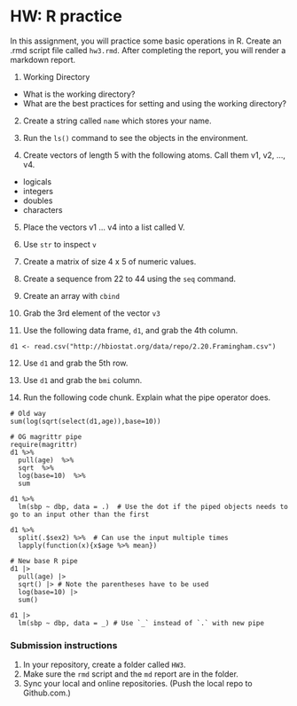HW: R practice
========

In this assignment, you will practice some basic operations in R. Create an .rmd script file called `hw3.rmd`.  After completing the report, you will render a markdown report.

1. Working Directory

* What is the working directory?
* What are the best practices for setting and using the working directory?

2. Create a string called `name` which stores your name.

3. Run the `ls()` command to see the objects in the environment.

4. Create vectors of length 5 with the following atoms.  Call them v1, v2, ..., v4.

* logicals
* integers
* doubles
* characters

5. Place the vectors v1 ... v4 into a list called V.

6. Use `str` to inspect `v`

7. Create a matrix of size 4 x 5 of numeric values.

8. Create a sequence from 22 to 44 using the `seq` command.

9. Create an array with `cbind`

10. Grab the 3rd element of the vector `v3`

11. Use the following data frame, `d1`, and grab the 4th column.

```
d1 <- read.csv("http://hbiostat.org/data/repo/2.20.Framingham.csv")
```

12. Use `d1` and grab the 5th row.

13. Use `d1` and grab the `bmi` column.

14. Run the following code chunk.  Explain what the pipe operator does.

```
# Old way
sum(log(sqrt(select(d1,age)),base=10))

# OG magrittr pipe
require(magrittr)
d1 %>% 
  pull(age)  %>% 
  sqrt  %>% 
  log(base=10)  %>% 
  sum

d1 %>% 
  lm(sbp ~ dbp, data = .)  # Use the dot if the piped objects needs to go to an input other than the first

d1 %>% 
  split(.$sex2) %>%  # Can use the input multiple times
  lapply(function(x){x$age %>% mean})

# New base R pipe
d1 |> 
  pull(age) |> 
  sqrt() |> # Note the parentheses have to be used
  log(base=10) |> 
  sum()

d1 |>  
  lm(sbp ~ dbp, data = _) # Use `_` instead of `.` with new pipe
```

### Submission instructions

1.  In your repository, create a folder called `HW3`. 
1.  Make sure the `rmd` script and the `md` report are in the folder.
1.  Sync your local and online repositories.  (Push the local repo to Github.com.)
